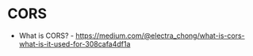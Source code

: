 # CORS

- What is CORS? - https://medium.com/@electra_chong/what-is-cors-what-is-it-used-for-308cafa4df1a
